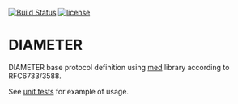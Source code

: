 [![Build Status](https://travis-ci.org/cppden/diameter.svg?branch=master)](https://travis-ci.org/cppden/diameter)
[![license](https://img.shields.io/github/license/mashape/apistatus.svg)](../master/LICENSE)

# DIAMETER

DIAMETER base protocol definition using [med](https://github.com/cppden/med) library according to RFC6733/3588.

See [unit tests](../master/ut/diameter.cpp) for example of usage.

